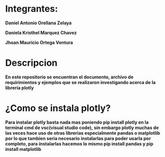# Integrantes:

**Daniel Antonio Orellana Zelaya**

**Daniela Kristhel Marquez Chavez**

**Jhoan Mauricio Ortega Ventura**

# Descripcion

**En este repositorio se encuentran el documento, archivo de requirimientos y ejemplos que se realizaron
  investigando acerca de la libreria plotly**

# ¿Como se instala plotly?

**Para instalar plotly basta nada mas poniendo pip install plotly en la terminal cmd de vsc(visual studio code),
  sin embargo plotly muchas de las veces hace uso de otras librerias especialmente pandas o matplotlib por lo que tambien seria
  necesario instalarlas para poder usarla por completo, para instalarlas hacemos lo mismo pip install pandas y pip install matplotlib**
